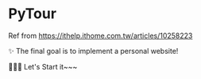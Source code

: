 # PyTour

Ref from https://ithelp.ithome.com.tw/articles/10258223

✨ The final goal is to implement a personal website! 

🎉🎉🎉 Let's Start it~~~
